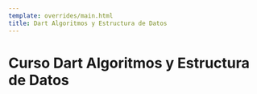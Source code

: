 ```yaml
---
template: overrides/main.html
title: Dart Algoritmos y Estructura de Datos
---
```

# Curso Dart Algoritmos y Estructura de Datos